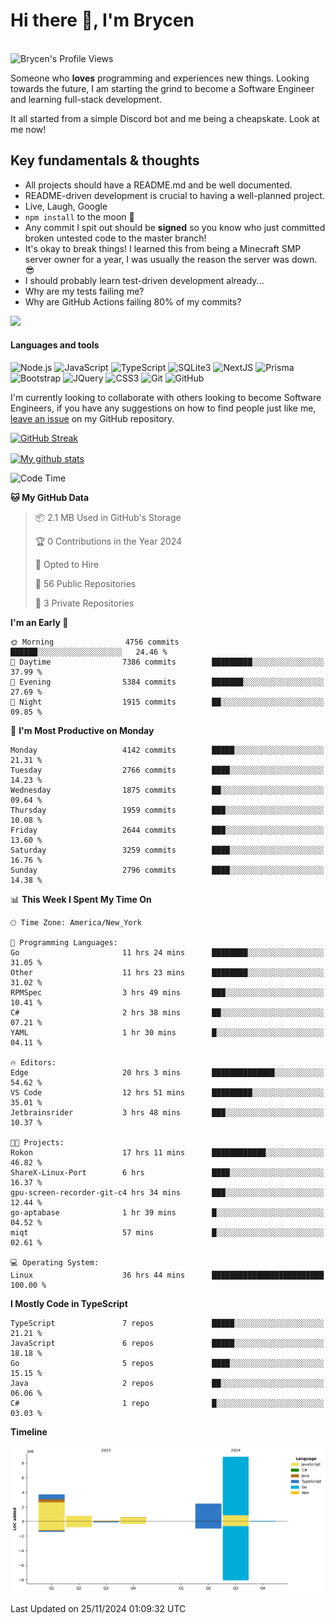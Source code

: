 # Hi there 👋, I'm Brycen

<br>
<img src="https://komarev.com/ghpvc/?username=BrycensRanch" alt="Brycen's Profile Views" />

Someone who **loves** programming and experiences new things. Looking towards the future, I am starting the grind to become a Software Engineer and learning full-stack development.

It all started from a simple Discord bot and me being a cheapskate. Look at me now!

## Key fundamentals & thoughts

- All projects should have a README.md and be well documented.
- README-driven development is crucial to having a well-planned project.
- Live, Laugh, Google
- `npm install` to the moon 🚀
- Any commit I spit out should be **signed** so you know who just committed broken untested code to the master branch!
- It's okay to break things! I learned this from being a Minecraft SMP server owner for a year, I was usually the reason the server was down. 😎
- I should probably learn test-driven development already...
- Why are my tests failing me?
- Why are GitHub Actions failing 80% of my commits? 

<img src="https://res.cloudinary.com/practicaldev/image/fetch/s--OoBLh7-Q--/c_limit%2Cf_auto%2Cfl_progressive%2Cq_auto%2Cw_880/https://cdn-images-1.medium.com/max/1614/1%2A8BlqJ8lNVZzuRjAg1mZ50w.png" height="400"/>

<h4>Languages and tools</h4>
<p>
  <img src="https://img.shields.io/badge/node.js%20-%2343853D.svg?&style=for-the-badge&logo=node.js&logoColor=white" alt="Node.js" />
  <img src="https://img.shields.io/badge/javascript%20-%23323330.svg?&style=for-the-badge&logo=javascript&logoColor=%23F7DF1E" alt="JavaScript" />
  <img src="https://img.shields.io/badge/typescript%20-%23323330.svg?&style=for-the-badge&logo=typescript&logoColor=#3467eb" alt="TypeScript" />
  <img src="https://img.shields.io/badge/sqlite3%20-%23323330.svg?&style=for-the-badge&logo=sqlite&logoColor=#3467eb" alt="SQLite3" />
  <img src="https://img.shields.io/badge/Next.JS%20-%23323330.svg?&style=for-the-badge&logo=next.js&logoColor=#3467eb" alt="NextJS" />
  <img src="https://img.shields.io/badge/Prisma%20-%23323330.svg?&style=for-the-badge&logo=prisma&logoColor=#3467eb" alt="Prisma" />
  <img src="https://img.shields.io/badge/bootstrap%20-%23323330.svg?&style=for-the-badge&logo=bootstrap" alt="Bootstrap" />
  <img src="https://img.shields.io/badge/jquery%20-%23323330.svg?&style=for-the-badge&logo=jquery" alt="JQuery" />
  <img src="https://img.shields.io/badge/css3%20-%23323330.svg?&style=for-the-badge&logo=css3" alt="CSS3" />
  <img src="https://img.shields.io/badge/git%20-%23323330.svg?&style=for-the-badge&logo=git" alt="Git" />
  <img src="https://img.shields.io/badge/github%20-%23323330.svg?&style=for-the-badge&logo=github" alt="GitHub" />
</p>

 I'm currently looking to collaborate with others looking to become Software Engineers, if you have any suggestions on how to find people just like me, [leave an issue](https://github.com/BrycensRanch/BrycensRanch/issues/new) on my GitHub repository.
 
 <p><a href="https://git.io/streak-stats"><img src="https://streak-stats.demolab.com?saas&user=BrycensRanch&amp;theme=dark&amp;hide_border=true&amp;fire=EB5454&amp;ring=0CEB19" alt="GitHub Streak"></a></p>

<a href="https://github.com/anuraghazra/github-readme-stats">
  <img align="center" src="https://github-readme-stats.anuraghazra1.vercel.app/api?username=BrycensRanch&show_icons=true&line_height=27&include_all_commits=true" alt="My github stats" />
</a>

<!--START_SECTION:waka-->
![Code Time](http://img.shields.io/badge/Code%20Time-1%2C217%20hrs%2021%20mins-blue)

**🐱 My GitHub Data** 

> 📦 2.1 MB Used in GitHub's Storage 
 > 
> 🏆 0 Contributions in the Year 2024
 > 
> 💼 Opted to Hire
 > 
> 📜 56 Public Repositories 
 > 
> 🔑 3 Private Repositories 
 > 
**I'm an Early 🐤** 

```text
🌞 Morning                4756 commits        ██████░░░░░░░░░░░░░░░░░░░   24.46 % 
🌆 Daytime                7386 commits        █████████░░░░░░░░░░░░░░░░   37.99 % 
🌃 Evening                5384 commits        ███████░░░░░░░░░░░░░░░░░░   27.69 % 
🌙 Night                  1915 commits        ██░░░░░░░░░░░░░░░░░░░░░░░   09.85 % 
```
📅 **I'm Most Productive on Monday** 

```text
Monday                   4142 commits        █████░░░░░░░░░░░░░░░░░░░░   21.31 % 
Tuesday                  2766 commits        ████░░░░░░░░░░░░░░░░░░░░░   14.23 % 
Wednesday                1875 commits        ██░░░░░░░░░░░░░░░░░░░░░░░   09.64 % 
Thursday                 1959 commits        ███░░░░░░░░░░░░░░░░░░░░░░   10.08 % 
Friday                   2644 commits        ███░░░░░░░░░░░░░░░░░░░░░░   13.60 % 
Saturday                 3259 commits        ████░░░░░░░░░░░░░░░░░░░░░   16.76 % 
Sunday                   2796 commits        ████░░░░░░░░░░░░░░░░░░░░░   14.38 % 
```


📊 **This Week I Spent My Time On** 

```text
🕑︎ Time Zone: America/New_York

💬 Programming Languages: 
Go                       11 hrs 24 mins      ████████░░░░░░░░░░░░░░░░░   31.05 % 
Other                    11 hrs 23 mins      ████████░░░░░░░░░░░░░░░░░   31.02 % 
RPMSpec                  3 hrs 49 mins       ███░░░░░░░░░░░░░░░░░░░░░░   10.41 % 
C#                       2 hrs 38 mins       ██░░░░░░░░░░░░░░░░░░░░░░░   07.21 % 
YAML                     1 hr 30 mins        █░░░░░░░░░░░░░░░░░░░░░░░░   04.11 % 

🔥 Editors: 
Edge                     20 hrs 3 mins       ██████████████░░░░░░░░░░░   54.62 % 
VS Code                  12 hrs 51 mins      █████████░░░░░░░░░░░░░░░░   35.01 % 
Jetbrainsrider           3 hrs 48 mins       ███░░░░░░░░░░░░░░░░░░░░░░   10.37 % 

🐱‍💻 Projects: 
Rokon                    17 hrs 11 mins      ████████████░░░░░░░░░░░░░   46.82 % 
ShareX-Linux-Port        6 hrs               ████░░░░░░░░░░░░░░░░░░░░░   16.37 % 
gpu-screen-recorder-git-c4 hrs 34 mins       ███░░░░░░░░░░░░░░░░░░░░░░   12.44 % 
go-aptabase              1 hr 39 mins        █░░░░░░░░░░░░░░░░░░░░░░░░   04.52 % 
miqt                     57 mins             █░░░░░░░░░░░░░░░░░░░░░░░░   02.61 % 

💻 Operating System: 
Linux                    36 hrs 44 mins      █████████████████████████   100.00 % 
```

**I Mostly Code in TypeScript** 

```text
TypeScript               7 repos             █████░░░░░░░░░░░░░░░░░░░░   21.21 % 
JavaScript               6 repos             █████░░░░░░░░░░░░░░░░░░░░   18.18 % 
Go                       5 repos             ████░░░░░░░░░░░░░░░░░░░░░   15.15 % 
Java                     2 repos             ██░░░░░░░░░░░░░░░░░░░░░░░   06.06 % 
C#                       1 repo              █░░░░░░░░░░░░░░░░░░░░░░░░   03.03 % 
```



**Timeline**

![Lines of Code chart](https://raw.githubusercontent.com/BrycensRanch/BrycensRanch/main/assets/bar_graph.png)


 Last Updated on 25/11/2024 01:09:32 UTC
<!--END_SECTION:waka-->

<!--
**BrycensRanch/BrycensRanch** is a ✨ _special_ ✨ repository because its `README.md` (this file) appears on your GitHub profile.

Here are some ideas to get you started:

- 🔭 I’m currently working on ...
- 🌱 I’m currently learning ...
- 👯 I’m looking to collaborate on ...
- 🤔 I’m looking for help with ...
- 💬 Ask me about ...
- 📫 How to reach me: ...
- 😄 Pronouns: ...
- ⚡ Fun fact: ...
-->
